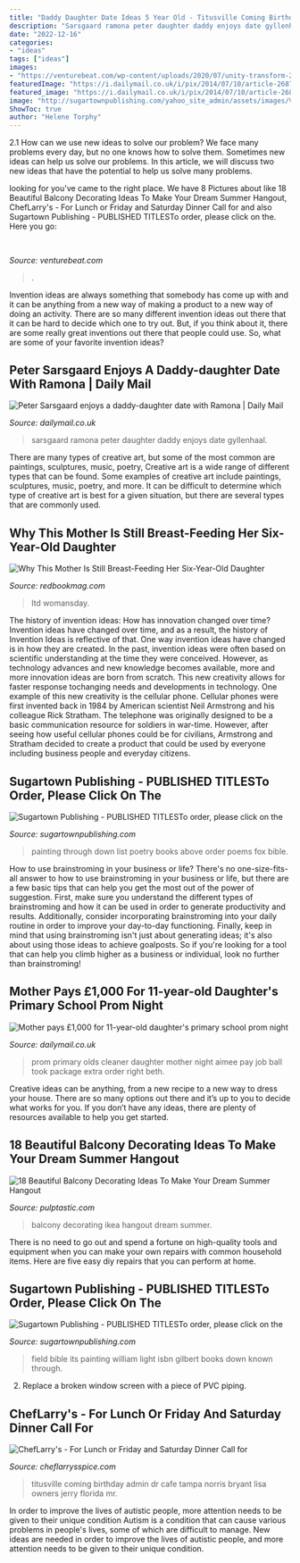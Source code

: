 ```yaml
---
title: "Daddy Daughter Date Ideas 5 Year Old - Titusville Coming Birthday Admin Dr Cafe Tampa Norris Bryant Lisa Owners Jerry Florida Mr"
description: "Sarsgaard ramona peter daughter daddy enjoys date gyllenhaal"
date: "2022-12-16"
categories:
- "ideas"
tags: ["ideas"]
images:
- "https://venturebeat.com/wp-content/uploads/2020/07/unity-transform-2020-labeling-comlexity.jpg"
featuredImage: "https://i.dailymail.co.uk/i/pix/2014/07/10/article-2687240-1F894CC800000578-87_634x900.jpg"
featured_image: "https://i.dailymail.co.uk/i/pix/2014/07/10/article-2687240-1F894CC800000578-87_634x900.jpg"
image: "http://sugartownpublishing.com/yahoo_site_admin/assets/images/Voices_from_the_Field_at_350_dpi.80123431_std.jpg"
ShowToc: true
author: "Helene Torphy"
---
```



2.1 How can we use new ideas to solve our problem?
We face many problems every day, but no one knows how to solve them. Sometimes new ideas can help us solve our problems. In this article, we will discuss two new ideas that have the potential to help us solve many problems.

	

		
looking for  you've came to the right place. We have 8 Pictures about  like 18 Beautiful Balcony Decorating Ideas To Make Your Dream Summer Hangout, ChefLarry&#039;s - For Lunch or Friday and Saturday Dinner Call for and also Sugartown Publishing - PUBLISHED TITLESTo order, please click on the. Here you go:
		
    
## 

<img loading=lazy src="https://venturebeat.com/wp-content/uploads/2020/07/unity-transform-2020-labeling-comlexity.jpg" onerror="this.onerror=null;this.src='https://tse1.mm.bing.net/th?id=OIP.Muk9wk0wxlX4FOFIj9yonAHaEn&amp;pid=15.1';" alt="">

_Source: venturebeat.com_

>. 

	

Invention ideas are always something that somebody has come up with and it can be anything from a new way of making a product to a new way of doing an activity. There are so many different invention ideas out there that it can be hard to decide which one to try out. But, if you think about it, there are some really great inventions out there that people could use. So, what are some of your favorite invention ideas?

    
## Peter Sarsgaard Enjoys A Daddy-daughter Date With Ramona | Daily Mail

<img loading=lazy src="http://i.dailymail.co.uk/i/pix/2010/09/15/article-0-0B314423000005DC-35_468x720.jpg" onerror="this.onerror=null;this.src='https://tse3.mm.bing.net/th?id=OIP.bXggD-hWp2DC4I4mVtzzrgAAAA&amp;pid=15.1';" alt="Peter Sarsgaard enjoys a daddy-daughter date with Ramona | Daily Mail">

_Source: dailymail.co.uk_

>sarsgaard ramona peter daughter daddy enjoys date gyllenhaal. 

	

There are many types of creative art, but some of the most common are paintings, sculptures, music, poetry,
Creative art is a wide range of different types that can be found. Some examples of creative art include paintings, sculptures, music, poetry, and more. It can be difficult to determine which type of creative art is best for a given situation, but there are several types that are commonly used.

    
## Why This Mother Is Still Breast-Feeding Her Six-Year-Old Daughter

<img loading=lazy src="https://hips.hearstapps.com/rbk.h-cdn.co/assets/15/02/3200x3920/gallery_nrm_1420490029-10_breastfeeding.jpg%3fresize%3d768:*" onerror="this.onerror=null;this.src='https://tse4.mm.bing.net/th?id=OIP.rcrKXpz23T1ii-DeJUXJ3gHaJE&amp;pid=15.1';" alt="Why This Mother Is Still Breast-Feeding Her Six-Year-Old Daughter">

_Source: redbookmag.com_

>ltd womansday. 

	

The history of invention ideas: How has innovation changed over time?
Invention ideas have changed over time, and as a result, the history of Invention Ideas is reflective of that. One way invention ideas have changed is in how they are created.  In the past, invention ideas were often based on scientific understanding at the time they were conceived. However, as technology advances and new knowledge becomes available, more and more innovation ideas are born from scratch. This new creativity allows for faster response tochanging needs and developments in technology.
One example of this new creativity is the cellular phone. Cellular phones were first invented back in 1984 by American scientist Neil Armstrong and his colleague Rick Stratham. The telephone was originally designed to be a basic communication resource for soldiers in war-time. However, after seeing how useful cellular phones could be for civilians, Armstrong and Stratham decided to create a product that could be used by everyone including business people and everyday citizens.

    
## Sugartown Publishing - PUBLISHED TITLESTo Order, Please Click On The

<img loading=lazy src="http://sugartownpublishing.com/yahoo_site_admin/assets/images/full_cover_small.45135712_std.jpg" onerror="this.onerror=null;this.src='https://tse4.mm.bing.net/th?id=OIP.4Uifz-DbHvlVAHUy0ZWppQAAAA&amp;pid=15.1';" alt="Sugartown Publishing - PUBLISHED TITLESTo order, please click on the">

_Source: sugartownpublishing.com_

>painting through down list poetry books above order poems fox bible. 

	

How to use brainstroming in your business or life?
There's no one-size-fits-all answer to how to use brainstroming in your business or life, but there are a few basic tips that can help you get the most out of the power of suggestion. First, make sure you understand the different types of brainstroming and how it can be used in order to generate productivity and results. Additionally, consider incorporating brainstroming into your daily routine in order to improve your day-to-day functioning. Finally, keep in mind that using brainstroming isn't just about generating ideas; it's also about using those ideas to achieve goalposts. So if you're looking for a tool that can help you climb higher as a business or individual, look no further than brainstroming!

    
## Mother Pays £1,000 For 11-year-old Daughter&#039;s Primary School Prom Night

<img loading=lazy src="https://i.dailymail.co.uk/i/pix/2014/07/10/article-2687240-1F894CC800000578-87_634x900.jpg" onerror="this.onerror=null;this.src='https://tse3.mm.bing.net/th?id=OIP.me1L9dC4GAz72GrZ-iVNgAHaKg&amp;pid=15.1';" alt="Mother pays £1,000 for 11-year-old daughter&#039;s primary school prom night">

_Source: dailymail.co.uk_

>prom primary olds cleaner daughter mother night aimee pay job ball took package extra order right beth. 

	

Creative ideas can be anything, from a new recipe to a new way to dress your house. There are so many options out there and it’s up to you to decide what works for you. If you don’t have any ideas, there are plenty of resources available to help you get started.

    
## 18 Beautiful Balcony Decorating Ideas To Make Your Dream Summer Hangout

<img loading=lazy src="https://i0.wp.com/pulptastic.com/wp-content/uploads/2016/06/balcony-decorating-ideas-53-573d904fbcd09__700.jpg?w=662" onerror="this.onerror=null;this.src='https://tse4.mm.bing.net/th?id=OIP.v8iOdrCVZoTPP1ay8K99uwHaKa&amp;pid=15.1';" alt="18 Beautiful Balcony Decorating Ideas To Make Your Dream Summer Hangout">

_Source: pulptastic.com_

>balcony decorating ikea hangout dream summer. 

	

There is no need to go out and spend a fortune on high-quality tools and equipment when you can make your own repairs with common household items. Here are five easy diy repairs that you can perform at home.

    
## Sugartown Publishing - PUBLISHED TITLESTo Order, Please Click On The

<img loading=lazy src="http://sugartownpublishing.com/yahoo_site_admin/assets/images/Voices_from_the_Field_at_350_dpi.80123431_std.jpg" onerror="this.onerror=null;this.src='https://tse3.mm.bing.net/th?id=OIP.fjDD9v3ye_t8jggkGVyhbgHaLH&amp;pid=15.1';" alt="Sugartown Publishing - PUBLISHED TITLESTo order, please click on the">

_Source: sugartownpublishing.com_

>field bible its painting william light isbn gilbert books down known through. 

	

2. Replace a broken window screen with a piece of PVC piping.

    
## ChefLarry&#039;s - For Lunch Or Friday And Saturday Dinner Call For

<img loading=lazy src="http://cheflarrysspice.com/yahoo_site_admin/assets/images/9.30144346_std.jpg" onerror="this.onerror=null;this.src='https://tse4.mm.bing.net/th?id=OIP.rzFmc8Vuo65_XNpY7YVThAHaFj&amp;pid=15.1';" alt="ChefLarry&#039;s - For Lunch or Friday and Saturday Dinner Call for">

_Source: cheflarrysspice.com_

>titusville coming birthday admin dr cafe tampa norris bryant lisa owners jerry florida mr. 

	

In order to improve the lives of autistic people, more attention needs to be given to their unique condition
Autism is a condition that can cause various problems in people's lives, some of which are difficult to manage. New ideas are needed in order to improve the lives of autistic people, and more attention needs to be given to their unique condition.


